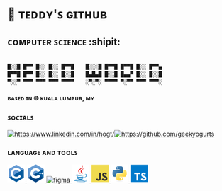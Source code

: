 # :tiger: ᴛᴇᴅᴅʏ'ꜱ ɢɪᴛʜᴜʙ 
## ᴄᴏᴍᴘᴜᴛᴇʀ ꜱᴄɪᴇɴᴄᴇ :shipit:

```

█░░█ █▀▀ █░░ █░░ █▀▀█ 　 █░░░█ █▀▀█ █▀▀█ █░░ █▀▀▄ 
█▀▀█ █▀▀ █░░ █░░ █░░█ 　 █▄█▄█ █░░█ █▄▄▀ █░░ █░░█ 
▀░░▀ ▀▀▀ ▀▀▀ ▀▀▀ ▀▀▀▀ 　 ░▀░▀░ ▀▀▀▀ ▀░▀▀ ▀▀▀ ▀▀▀░

```                                                                                                                     
                                                                                                                         
                                                                                                                         


<!--
**geekyogurts/geekyogurts** is a ✨ _special_ ✨ repository because its `README.md` (this file) appears on your GitHub profile.

Here are some ideas to get you started:

- 🔭 I’m currently working on ...
- 🌱 I’m currently learning ...
- 👯 I’m looking to collaborate on ...
- 🤔 I’m looking for help with ...
- 💬 Ask me about ...
- 📫 How to reach me: ...
- 😄 Pronouns: ...
- ⚡ Fun fact: ...
-->

#### ʙᴀꜱᴇᴅ ɪɴ :globe_with_meridians: ᴋᴜᴀʟᴀ ʟᴜᴍᴘᴜʀ, ᴍʏ




<h3 align="left">ꜱᴏᴄɪᴀʟꜱ</h3>
<p align="left">
<a href="https://linkedin.com/in/hogt/" target="blank"><img align="center" src="https://raw.githubusercontent.com/rahuldkjain/github-profile-readme-generator/master/src/images/icons/Social/linked-in-alt.svg" alt="https://www.linkedin.com/in/hogt/" height="30" width="40" /></a><a href="https://github.com/geekyogurts" target="blank"><img align="center" src="https://raw.githubusercontent.com/rahuldkjain/github-profile-readme-generator/master/src/images/icons/Social/github.svg" alt="https://github.com/geekyogurts" height="30" width="40" /></a>
</p>


<h3 align="left">ʟᴀɴɢᴜᴀɢᴇ ᴀɴᴅ ᴛᴏᴏʟꜱ</h3>
<p align="left"> <a href="https://www.cprogramming.com/" target="_blank" rel="noreferrer"> <img src="https://raw.githubusercontent.com/devicons/devicon/master/icons/c/c-original.svg" alt="c" width="40" height="40"/> </a> <a href="https://www.w3schools.com/cpp/" target="_blank" rel="noreferrer"> <img src="https://raw.githubusercontent.com/devicons/devicon/master/icons/cplusplus/cplusplus-original.svg" alt="cplusplus" width="40" height="40"/> </a> <a href="https://www.figma.com/" target="_blank" rel="noreferrer"> <img src="https://www.vectorlogo.zone/logos/figma/figma-icon.svg" alt="figma" width="40" height="40"/> </a> <a href="https://www.java.com" target="_blank" rel="noreferrer"> <img src="https://raw.githubusercontent.com/devicons/devicon/master/icons/java/java-original.svg" alt="java" width="40" height="40"/> </a> <a href="https://developer.mozilla.org/en-US/docs/Web/JavaScript" target="_blank" rel="noreferrer"> <img src="https://raw.githubusercontent.com/devicons/devicon/master/icons/javascript/javascript-original.svg" alt="javascript" width="40" height="40"/> </a> <a href="https://www.python.org" target="_blank" rel="noreferrer"> <img src="https://raw.githubusercontent.com/devicons/devicon/master/icons/python/python-original.svg" alt="python" width="40" height="40"/> </a> <a href="https://www.typescriptlang.org/" target="_blank" rel="noreferrer"> <img src="https://raw.githubusercontent.com/devicons/devicon/master/icons/typescript/typescript-original.svg" alt="typescript" width="40" height="40"/> </a> </p>


